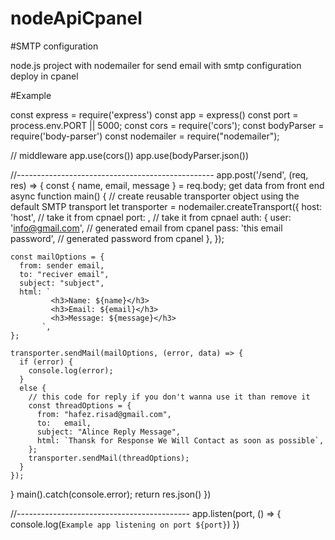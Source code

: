 # nodeApiCpanel 
#SMTP configuration

node.js project with nodemailer for send email with smtp configuration deploy in cpanel



#Example

const express = require('express')
const app = express()
const port = process.env.PORT || 5000;
const cors = require('cors');
const bodyParser = require('body-parser')
const nodemailer = require("nodemailer");

// middleware
app.use(cors())
app.use(bodyParser.json())

//-------------------------------------------------
app.post('/send', (req, res) => {
  const { name, email, message } = req.body; get data from front end
  async function main() {
    // create reusable transporter object using the default SMTP transport
    let transporter = nodemailer.createTransport({
      host: 'host', // take it from cpnael 
      port:  , // take it from cpnael
      auth: {
        user: 'info@gmail.com', // generated email from cpanel
        pass: 'this email password', // generated password from cpanel
      },
    });

    const mailOptions = {
      from: sender email,
      to: "reciver email",
      subject: "subject",
      html: `
             <h3>Name: ${name}</h3>
             <h3>Email: ${email}</h3>
             <h3>Message: ${message}</h3>
           `,
    };

    transporter.sendMail(mailOptions, (error, data) => {
      if (error) {
        console.log(error);
      }
      else {
        // this code for reply if you don't wanna use it than remove it
        const threadOptions = {
          from: "hafez.risad@gmail.com",
          to:   email,
          subject: "Alince Reply Message",
          html: `Thansk for Response We Will Contact as soon as possible`,
        };
        transporter.sendMail(threadOptions);
      }
    });
  }
  main().catch(console.error);
  return res.json()
})

//-------------------------------------------
app.listen(port, () => {
  console.log(`Example app listening on port ${port}`)
})

